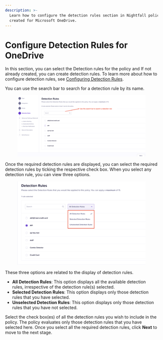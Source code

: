 ```yaml
---
description: >-
  Learn how to configure the detection rules section in Nightfall policies
  created for Microsoft OneDrive.
---
```


# Configure Detection Rules for OneDrive

In this section, you can select the Detection rules for the policy and If not already created, you can create detection rules. To learn more about how to configure detection rules, see [Configuring Detection Rules](https://help.nightfall.ai/nightfall-ai/nightfall-for-slack/installation-instructions-nightfall-for-slack-1/configuring-detection-rules).

You can use the search bar to search for a detection rule by its name.&#x20;

<figure><img src="../../../.gitbook/assets/image (933).png" alt=""><figcaption></figcaption></figure>

Once the required detection rules are displayed, you can select the required detection rules by ticking the respective check box. When you select any detection rule, you can view three options.&#x20;

<figure><img src="../../../.gitbook/assets/image (934).png" alt=""><figcaption></figcaption></figure>

These three options are related to the display of detection rules.&#x20;

* **All Detection Rules**: This option displays all the available detection rules, irrespective of the detection rule(s) selected.
* **Selected Detection Rules**: This option displays only those detection rules that you have selected.
* **Unselected Detection Rules**: This option displays only those detection rules that you have not selected.

Select the check box(es) of all the detection rules you wish to include in the policy. The policy evaluates only those detection rules that you have selected here. Once you select all the required detection rules, click **Next** to move to the next stage.&#x20;
